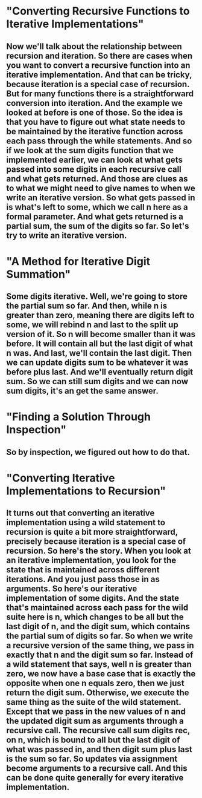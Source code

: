 # "Converting Recursive Functions to Iterative Implementations"

##  Now we'll talk about the relationship between recursion and iteration. So there are cases when you want to convert a recursive function into an iterative implementation. And that can be tricky, because iteration is a special case of recursion. But for many functions there is a straightforward conversion into iteration. And the example we looked at before is one of those. So the idea is that you have to figure out what state needs to be maintained by the iterative function across each pass through the while statements. And so if we look at the sum digits function that we implemented earlier, we can look at what gets passed into some digits in each recursive call and what gets returned. And those are clues as to what we might need to give names to when we write an iterative version. So what gets passed in is what's left to some, which we call n here as a formal parameter. And what gets returned is a partial sum, the sum of the digits so far. So let's try to write an iterative version.

# "A Method for Iterative Digit Summation"

##  Some digits iterative. Well, we're going to store the partial sum so far. And then, while n is greater than zero, meaning there are digits left to some, we will rebind n and last to the split up version of it. So n will become smaller than it was before. It will contain all but the last digit of what n was. And last, we'll contain the last digit. Then we can update digits sum to be whatever it was before plus last. And we'll eventually return digit sum. So we can still sum digits and we can now sum digits, it's an get the same answer.

# "Finding a Solution Through Inspection"

##  So by inspection, we figured out how to do that.

# "Converting Iterative Implementations to Recursion"

##  It turns out that converting an iterative implementation using a wild statement to recursion is quite a bit more straightforward, precisely because iteration is a special case of recursion. So here's the story. When you look at an iterative implementation, you look for the state that is maintained across different iterations. And you just pass those in as arguments. So here's our iterative implementation of some digits. And the state that's maintained across each pass for the wild suite here is n, which changes to be all but the last digit of n, and the digit sum, which contains the partial sum of digits so far. So when we write a recursive version of the same thing, we pass in exactly that n and the digit sum so far. Instead of a wild statement that says, well n is greater than zero, we now have a base case that is exactly the opposite when one n equals zero, then we just return the digit sum. Otherwise, we execute the same thing as the suite of the wild statement. Except that we pass in the new values of n and the updated digit sum as arguments through a recursive call. The recursive call sum digits rec, on n, which is bound to all but the last digit of what was passed in, and then digit sum plus last is the sum so far. So updates via assignment become arguments to a recursive call. And this can be done quite generally for every iterative implementation.

